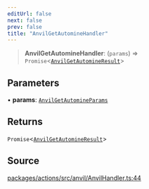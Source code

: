 ```yaml
---
editUrl: false
next: false
prev: false
title: "AnvilGetAutomineHandler"
---
```


> **AnvilGetAutomineHandler**: (`params`) => `Promise`\<[`AnvilGetAutomineResult`](/reference/tevm/actions/type-aliases/anvilgetautomineresult-1/)\>

## Parameters

• **params**: [`AnvilGetAutomineParams`](/reference/tevm/actions/type-aliases/anvilgetautomineparams-1/)

## Returns

`Promise`\<[`AnvilGetAutomineResult`](/reference/tevm/actions/type-aliases/anvilgetautomineresult-1/)\>

## Source

[packages/actions/src/anvil/AnvilHandler.ts:44](https://github.com/evmts/tevm-monorepo/blob/main/packages/actions/src/anvil/AnvilHandler.ts#L44)
